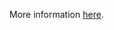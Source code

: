 More information [here](https://docs.bridgecrew.io/docs/ensure-alibaba-cloud-api-gateway-api-protocol-uses-https).
